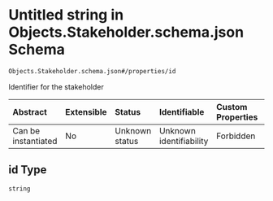 # Untitled string in Objects.Stakeholder.schema.json Schema

```txt
Objects.Stakeholder.schema.json#/properties/id
```

Identifier for the stakeholder

| Abstract            | Extensible | Status         | Identifiable            | Custom Properties | Additional Properties | Access Restrictions | Defined In                                                                                    |
| :------------------ | :--------- | :------------- | :---------------------- | :---------------- | :-------------------- | :------------------ | :-------------------------------------------------------------------------------------------- |
| Can be instantiated | No         | Unknown status | Unknown identifiability | Forbidden         | Allowed               | none                | [Stakeholder.schema.json\*](../schema/objects/Stakeholder.schema.json "open original schema") |

## id Type

`string`
